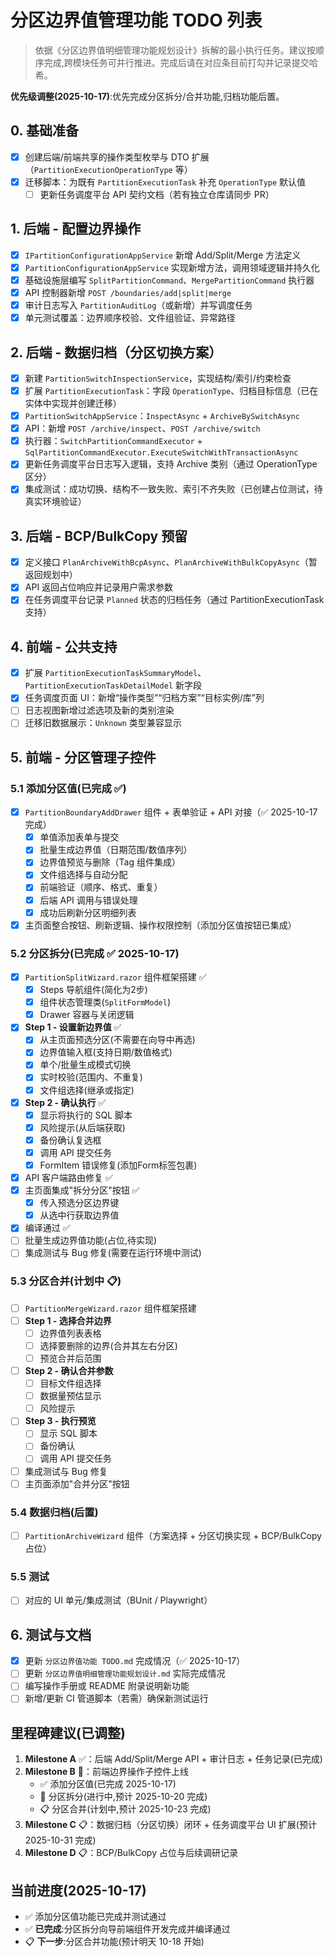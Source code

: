 # 分区边界值管理功能 TODO 列表

> 依据《分区边界值明细管理功能规划设计》拆解的最小执行任务。建议按顺序完成,跨模块任务可并行推进。完成后请在对应条目前打勾并记录提交哈希。

**优先级调整(2025-10-17)**:优先完成分区拆分/合并功能,归档功能后置。

## 0. 基础准备
- [x] 创建后端/前端共享的操作类型枚举与 DTO 扩展（`PartitionExecutionOperationType` 等）
- [x] 迁移脚本：为既有 `PartitionExecutionTask` 补充 `OperationType` 默认值
    - [ ] 更新任务调度平台 API 契约文档（若有独立仓库请同步 PR）

## 1. 后端 - 配置边界操作
- [x] `IPartitionConfigurationAppService` 新增 Add/Split/Merge 方法定义
- [x] `PartitionConfigurationAppService` 实现新增方法，调用领域逻辑并持久化
- [x] 基础设施层编写 `SplitPartitionCommand`、`MergePartitionCommand` 执行器
- [x] API 控制器新增 `POST /boundaries/add|split|merge`
- [x] 审计日志写入 `PartitionAuditLog`（或新增）并写调度任务
- [x] 单元测试覆盖：边界顺序校验、文件组验证、异常路径

## 2. 后端 - 数据归档（分区切换方案）
- [x] 新建 `PartitionSwitchInspectionService`，实现结构/索引/约束检查
- [x] 扩展 `PartitionExecutionTask`：字段 `OperationType`、归档目标信息（已在实体中实现并创建迁移）
- [x] `PartitionSwitchAppService`：`InspectAsync` + `ArchiveBySwitchAsync`
- [x] API：新增 `POST /archive/inspect`、`POST /archive/switch`
- [x] 执行器：`SwitchPartitionCommandExecutor` + `SqlPartitionCommandExecutor.ExecuteSwitchWithTransactionAsync`
- [x] 更新任务调度平台日志写入逻辑，支持 Archive 类别（通过 OperationType 区分）
- [x] 集成测试：成功切换、结构不一致失败、索引不齐失败（已创建占位测试，待真实环境验证）

## 3. 后端 - BCP/BulkCopy 预留
- [x] 定义接口 `PlanArchiveWithBcpAsync`、`PlanArchiveWithBulkCopyAsync`（暂返回规划中）
- [x] API 返回占位响应并记录用户需求参数
- [x] 在任务调度平台记录 `Planned` 状态的归档任务（通过 PartitionExecutionTask 支持）

## 4. 前端 - 公共支持
- [x] 扩展 `PartitionExecutionTaskSummaryModel`、`PartitionExecutionTaskDetailModel` 新字段
- [x] 任务调度页面 UI：新增“操作类型”“归档方案”“目标实例/库”列
- [ ] 日志视图新增过滤选项及新的类别渲染
- [ ] 迁移旧数据展示：`Unknown` 类型兼容显示

## 5. 前端 - 分区管理子控件

### 5.1 添加分区值(已完成 ✅)
- [x] `PartitionBoundaryAddDrawer` 组件 + 表单验证 + API 对接（✅ 2025-10-17 完成）
  - [x] 单值添加表单与提交
  - [x] 批量生成边界值（日期范围/数值序列）
  - [x] 边界值预览与删除（Tag 组件集成）
  - [x] 文件组选择与自动分配
  - [x] 前端验证（顺序、格式、重复）
  - [x] 后端 API 调用与错误处理
  - [x] 成功后刷新分区明细列表
- [x] 主页面整合按钮、刷新逻辑、操作权限控制（添加分区值按钮已集成）

### 5.2 分区拆分(已完成 ✅ 2025-10-17)
- [x] `PartitionSplitWizard.razor` 组件框架搭建 ✅
  - [x] Steps 导航组件(简化为2步)
  - [x] 组件状态管理类(`SplitFormModel`)
  - [x] Drawer 容器与关闭逻辑
- [x] **Step 1 - 设置新边界值** ✅
  - [x] 从主页面预选分区(不需要在向导中再选)
  - [x] 边界值输入框(支持日期/数值格式)
  - [x] 单个/批量生成模式切换
  - [x] 实时校验(范围内、不重复)
  - [x] 文件组选择(继承或指定)
- [x] **Step 2 - 确认执行** ✅
  - [x] 显示将执行的 SQL 脚本
  - [x] 风险提示(从后端获取)
  - [x] 备份确认复选框
  - [x] 调用 API 提交任务
  - [x] FormItem 错误修复(添加Form标签包裹)
- [x] API 客户端路由修复 ✅
- [x] 主页面集成"拆分分区"按钮 ✅
  - [x] 传入预选分区边界键
  - [x] 从选中行获取边界值
- [x] 编译通过 ✅
- [ ] 批量生成边界值功能(占位,待实现)
- [ ] 集成测试与 Bug 修复(需要在运行环境中测试)

### 5.3 分区合并(计划中 📋)
- [ ] `PartitionMergeWizard.razor` 组件框架搭建
- [ ] **Step 1 - 选择合并边界**
  - [ ] 边界值列表表格
  - [ ] 选择要删除的边界(合并其左右分区)
  - [ ] 预览合并后范围
- [ ] **Step 2 - 确认合并参数**
  - [ ] 目标文件组选择
  - [ ] 数据量预估显示
  - [ ] 风险提示
- [ ] **Step 3 - 执行预览**
  - [ ] 显示 SQL 脚本
  - [ ] 备份确认
  - [ ] 调用 API 提交任务
- [ ] 集成测试与 Bug 修复
- [ ] 主页面添加"合并分区"按钮

### 5.4 数据归档(后置)
- [ ] `PartitionArchiveWizard` 组件（方案选择 + 分区切换实现 + BCP/BulkCopy 占位）

### 5.5 测试
- [ ] 对应的 UI 单元/集成测试（BUnit / Playwright）

## 6. 测试与文档
- [x] 更新 `分区边界值功能 TODO.md` 完成情况（✅ 2025-10-17）
- [ ] 更新 `分区边界值明细管理功能规划设计.md` 实际完成情况
- [ ] 编写操作手册或 README 附录说明新功能
- [ ] 新增/更新 CI 管道脚本（若需）确保新测试运行

## 里程碑建议(已调整)
1. **Milestone A** ✅：后端 Add/Split/Merge API + 审计日志 + 任务记录(已完成)
2. **Milestone B** 🚧：前端边界操作子控件上线
   - ✅ 添加分区值(已完成 2025-10-17)
   - 🚧 分区拆分(进行中,预计 2025-10-20 完成)
   - 📋 分区合并(计划中,预计 2025-10-23 完成)
3. **Milestone C** 📋：数据归档（分区切换）闭环 + 任务调度平台 UI 扩展(预计 2025-10-31 完成)
4. **Milestone D** 📋：BCP/BulkCopy 占位与后续调研记录

## 当前进度(2025-10-17)
- ✅ 添加分区值功能已完成并测试通过
- ✅ **已完成**:分区拆分向导前端组件开发完成并编译通过
- 📋 **下一步**:分区合并功能(预计明天 10-18 开始)
